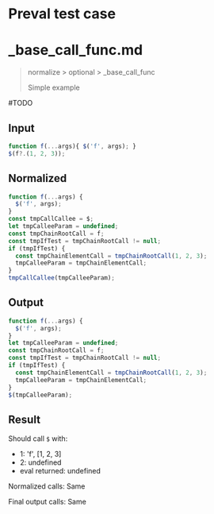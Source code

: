 # Preval test case

# _base_call_func.md

> normalize > optional > _base_call_func
>
> Simple example

#TODO

## Input

`````js filename=intro
function f(...args){ $('f', args); }
$(f?.(1, 2, 3));
`````

## Normalized

`````js filename=intro
function f(...args) {
  $('f', args);
}
const tmpCallCallee = $;
let tmpCalleeParam = undefined;
const tmpChainRootCall = f;
const tmpIfTest = tmpChainRootCall != null;
if (tmpIfTest) {
  const tmpChainElementCall = tmpChainRootCall(1, 2, 3);
  tmpCalleeParam = tmpChainElementCall;
}
tmpCallCallee(tmpCalleeParam);
`````

## Output

`````js filename=intro
function f(...args) {
  $('f', args);
}
let tmpCalleeParam = undefined;
const tmpChainRootCall = f;
const tmpIfTest = tmpChainRootCall != null;
if (tmpIfTest) {
  const tmpChainElementCall = tmpChainRootCall(1, 2, 3);
  tmpCalleeParam = tmpChainElementCall;
}
$(tmpCalleeParam);
`````

## Result

Should call `$` with:
 - 1: 'f', [1, 2, 3]
 - 2: undefined
 - eval returned: undefined

Normalized calls: Same

Final output calls: Same
